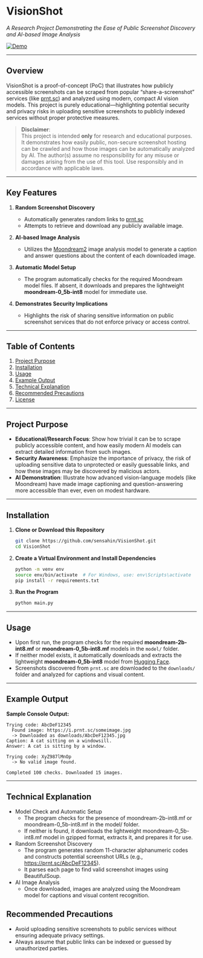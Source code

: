 # **VisionShot**  
_A Research Project Demonstrating the Ease of Public Screenshot Discovery and AI-based Image Analysis_


[![Demo](https://img.youtube.com/vi/xEsHRepfzks/0.jpg)](https://raw.githubusercontent.com/sensahin/Media/main/assets/0120.mov)


---

## **Overview**
VisionShot is a proof-of-concept (PoC) that illustrates how publicly accessible screenshots can be scraped from popular “share-a-screenshot” services (like [prnt.sc](https://prnt.sc)) and analyzed using modern, compact AI vision models. This project is purely educational—highlighting potential security and privacy risks in uploading sensitive screenshots to publicly indexed services without proper protective measures.

> **Disclaimer**:  
> This project is intended **only** for research and educational purposes. It demonstrates how easily public, non-secure screenshot hosting can be crawled and how those images can be automatically analyzed by AI. The author(s) assume no responsibility for any misuse or damages arising from the use of this tool. Use responsibly and in accordance with applicable laws.

---

## **Key Features**

1. **Random Screenshot Discovery**  
   - Automatically generates random links to [prnt.sc](https://prnt.sc)  
   - Attempts to retrieve and download any publicly available image.

2. **AI-based Image Analysis**  
   - Utilizes the [Moondream2](https://huggingface.co/vikhyatk/moondream2) image analysis model to generate a caption and answer questions about the content of each downloaded image.

3. **Automatic Model Setup**  
   - The program automatically checks for the required Moondream model files. If absent, it downloads and prepares the lightweight **moondream-0_5b-int8** model for immediate use.  

4. **Demonstrates Security Implications**  
   - Highlights the risk of sharing sensitive information on public screenshot services that do not enforce privacy or access control.

---

## **Table of Contents**
1. [Project Purpose](#project-purpose)  
2. [Installation](#installation)  
3. [Usage](#usage)  
4. [Example Output](#example-output)  
5. [Technical Explanation](#technical-explanation)  
6. [Recommended Precautions](#recommended-precautions)  
7. [License](#license)

---

## **Project Purpose**
- **Educational/Research Focus**: Show how trivial it can be to scrape publicly accessible content, and how easily modern AI models can extract detailed information from such images.  
- **Security Awareness**: Emphasize the importance of privacy, the risk of uploading sensitive data to unprotected or easily guessable links, and how these images may be discovered by malicious actors.  
- **AI Demonstration**: Illustrate how advanced vision-language models (like Moondream) have made image captioning and question-answering more accessible than ever, even on modest hardware.

---

## **Installation**

1. **Clone or Download this Repository**
    ```bash
    git clone https://github.com/sensahin/VisionShot.git
    cd VisionShot
    ```

2. **Create a Virtual Environment and Install Dependencies**
    ```bash
    python -m venv env
    source env/bin/activate  # For Windows, use: env\Scripts\activate
    pip install -r requirements.txt
    ```

3. **Run the Program**
    ```bash
    python main.py
    ```

---

## **Usage**

- Upon first run, the program checks for the required **moondream-2b-int8.mf** or **moondream-0_5b-int8.mf** models in the `model/` folder.  
- If neither model exists, it automatically downloads and extracts the lightweight **moondream-0_5b-int8** model from [Hugging Face](https://huggingface.co/vikhyatk/moondream2).  
- Screenshots discovered from `prnt.sc` are downloaded to the `downloads/` folder and analyzed for captions and visual content.

---

## **Example Output**

**Sample Console Output:**
```plaintext
Trying code: AbcDeF12345
  Found image: https://i.prnt.sc/someimage.jpg
  -> Downloaded as downloads/AbcDeF12345.jpg
Caption: A cat sitting on a windowsill.
Answer: A cat is sitting by a window.

Trying code: XyZ987lMnOp
  -> No valid image found.

Completed 100 checks. Downloaded 15 images.
```

---

## **Technical Explanation**

- Model Check and Automatic Setup
  - The program checks for the presence of moondream-2b-int8.mf or moondream-0_5b-int8.mf in the model/ folder.
  - If neither is found, it downloads the lightweight moondream-0_5b-int8.mf model in gzipped format, extracts it, and prepares it for use.
- Random Screenshot Discovery
  - The program generates random 11-character alphanumeric codes and constructs potential screenshot URLs (e.g., https://prnt.sc/AbcDeF12345).
  - It parses each page to find valid screenshot images using BeautifulSoup.
- AI Image Analysis
  - Once downloaded, images are analyzed using the Moondream model for captions and visual content recognition.
 
## **Recommended Precautions**
- Avoid uploading sensitive screenshots to public services without ensuring adequate privacy settings.
- Always assume that public links can be indexed or guessed by unauthorized parties.
